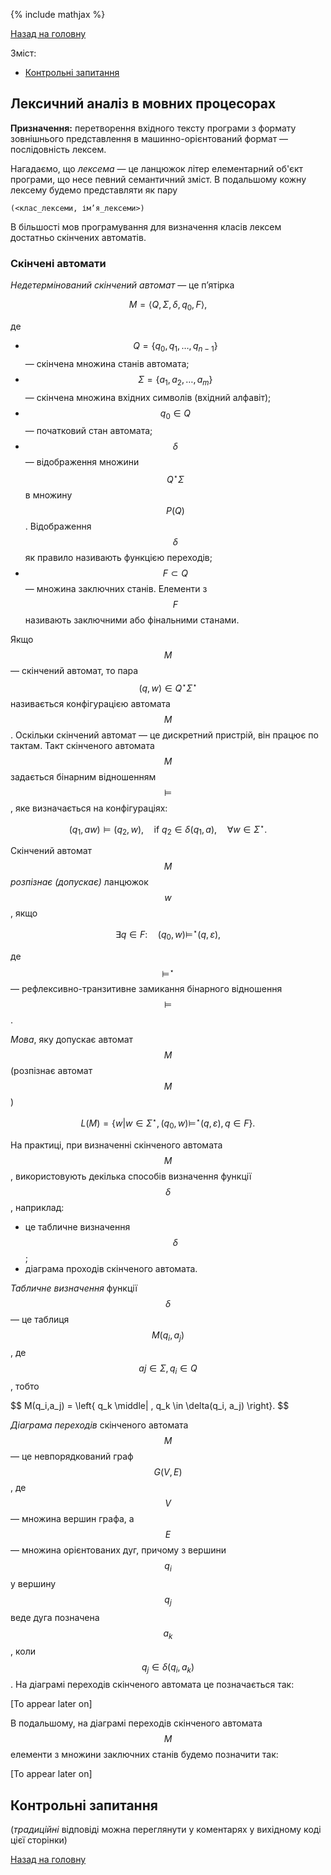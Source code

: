 {% include mathjax %}

[Назад на головну](../README.md)

Зміст:

- [Контрольні запитання](#контрольні-запитання)

## Лексичний аналіз в мовних процесорах

**Призначення:** перетворення вхідного тексту програми з формату
зовнішнього представлення в машинно-орієнтований формат &mdash; послідовність
лексем.

Нагадаємо, що _лексема_ &mdash; це ланцюжок літер елементарний об'єкт програми, що несе
певний семантичний зміст. В подальшому кожну лексему будемо представляти як
пару
```
(<клас_лексеми, ім’я_лексеми>)
```

В більшості мов програмування для визначення класів лексем достатньо
скінчених автоматів.

### Скінчені автомати

_Недетермінований скінчений автомат_ &mdash; це п’ятірка

$$
М = \left\langle Q, \Sigma, \delta, q_0, F \right\rangle,
$$

де

- $$Q = \{q_0, q_1, \ldots, q_{n-1}\}$$ &mdash; скінчена множина станів автомата;
- $$\Sigma = \{a_1, a_2, \ldots, a_m\}$$ &mdash; скінчена множина вхідних символів (вхідний алфавіт);
- $$q_0 \in Q$$ &mdash; початковий стан автомата;
- $$\delta$$ &mdash; відображення множини $$Q^\star\Sigma$$ в множину $$P(Q)$$. 
	Відображення $$\delta$$ як
	правило називають функцією переходів;
- $$F \subset Q$$ &mdash; множина заключних станів. Елементи з $$F$$ називають заключними
	або фінальними станами.

Якщо $$М$$ &mdash; скінчений автомат, то пара $$(q, w) \in Q^\star\Sigma^\star$$ називається
конфігурацією автомата $$М$$. Оскільки скінчений автомат &mdash; це дискретний
пристрій, він працює по тактам. Такт скінченого автомата $$М$$ задається бінарним
відношенням $$\models$$, яке визначається на конфігураціях:

$$
(q_1, a w) \models (q_2, w), \quad \text{if } q_2 \in \delta(q_1, a), \quad \forall w \in \Sigma^\star.
$$

Скінчений автомат $$М$$ _розпізнає (допускає)_ ланцюжок $$w$$, якщо

$$
\exists q \in F: \quad (q_0, w) \models^\star (q, \varepsilon),
$$

де $$\models^\star$$ &mdash; рефлексивно-транзитивне замикання бінарного відношення $$\models$$.

_Мова_, яку допускає автомат $$М$$ (розпізнає автомат $$М$$)

$$
L(M) = \left\{ w \middle| w \in \Sigma^\star, (q_0, w) \models^\star (q, \varepsilon), q \in F \right\}.
$$

На практиці, при визначенні скінченого автомата $$M$$, використовують
декілька способів визначення функції $$\delta$$, наприклад:
- це табличне визначення $$\delta$$;
- діаграма проходів скінченого автомата.

_Табличне визначення_ функції $$\delta$$ &mdash; це таблиця $$М(q_i, a_j)$$, де $$aj \in \Sigma, q_i \in Q$$, тобто

$$
М(q_i,a_j) = \left\{ q_k \middle| , q_k \in \delta(q_i, a_j) \right}.
$$

_Діаграма переходів_ скінченого автомата $$М$$ &mdash; це невпорядкований граф $$G(V,
E)$$, де $$V$$ &mdash; множина вершин графа, а $$E$$ &mdash; множина орієнтованих дуг, причому з
вершини $$q_i$$ у вершину $$q_j$$ веде дуга позначена $$a_k$$, 
коли $$q_j \in \delta(q_i, a_k)$$. На
діаграмі переходів скінченого автомата це позначається так:

[To appear later on]

В подальшому, на діаграмі переходів скінченого автомата $$М$$ елементи з
множини заключних станів будемо позначити так:

[To appear later on]


## Контрольні запитання

(_традиційні_ відповіді можна переглянути у коментарях у вихідному коді цієї сторінки)

[Назад на головну](../README.md)
